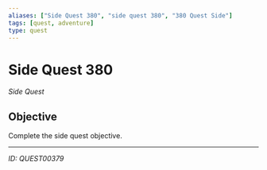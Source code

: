 ```yaml
---
aliases: ["Side Quest 380", "side quest 380", "380 Quest Side"]
tags: [quest, adventure]
type: quest
---
```


# Side Quest 380

*Side Quest*

## Objective
Complete the side quest objective.

---
*ID: QUEST00379*